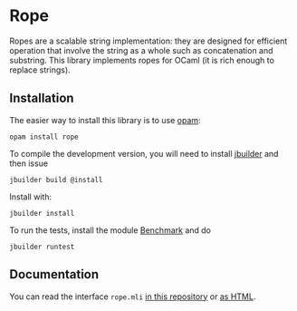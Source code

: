 Rope
====

Ropes are a scalable string implementation: they are designed for
efficient operation that involve the string as a whole such as
concatenation and substring. This library implements ropes for OCaml
(it is rich enough to replace strings).

Installation
------------

The easier way to install this library is to use [opam][]:

    opam install rope

To compile the development version, you will need to install [jbuilder][]
and then issue

    jbuilder build @install

Install with:

    jbuilder install

To run the tests, install the module [Benchmark][] and do

    jbuilder runtest


[opam]: http://opam.ocaml.org/
[jbuilder]: https://github.com/janestreet/jbuilder
[benchmark]: https://github.com/Chris00/ocaml-benchmark

Documentation
-------------

You can read the interface `rope.mli` [in this repository](src/rope.mli) or
[as HTML](http://chris00.github.io/ocaml-rope/doc/rope/Rope/).
